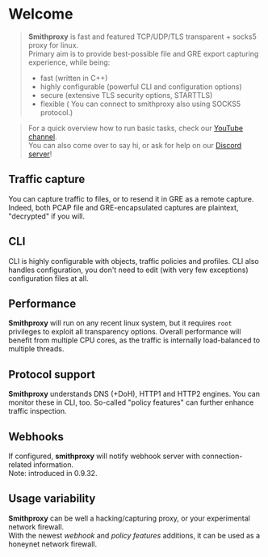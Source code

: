 # Welcome

> **Smithproxy** is fast and featured TCP/UDP/TLS transparent + socks5 proxy for linux.  
> Primary aim is to provide best-possible file and GRE export capturing experience, while being:
> * fast (written in C++)
> * highly configurable (powerful CLI and configuration options)
> * secure (extensive TLS security options, STARTTLS)
> * flexible ( You can connect to smithproxy also using SOCKS5 protocol.)

> For a quick overview how to run basic tasks, check our [YouTube channel](https://www.youtube.com/channel/UCb7BciVQp2pdQw9ndueTlvA).  
> You can also come over to say hi, or ask for help on our [Discord server](https://discord.gg/vf4Qwwt)!

## Traffic capture
You can capture traffic to files, or to resend it in GRE as a remote capture. Indeed, both PCAP file and GRE-encapsulated
captures are plaintext, "decrypted" if you will.  

##  CLI
CLI is highly configurable with objects, traffic policies and profiles. CLI also handles configuration,
you don't need to edit (with very few exceptions) configuration files at all.

## Performance
**Smithproxy** will run on any recent linux system, but it requires `root` privileges to exploit all transparency options.
Overall performance will benefit from multiple CPU cores, as the traffic is internally load-balanced to multiple threads.

## Protocol support
**Smithproxy** understands DNS (+DoH), HTTP1 and HTTP2 engines. You can monitor these in CLI, too.
So-called "policy features" can further enhance traffic inspection. 

## Webhooks
If configured, **smithproxy** will notify webhook server with connection-related information.  
Note: introduced in 0.9.32.

## Usage variability
**Smithproxy** can be well a hacking/capturing proxy, or your experimental network firewall.   
With the newest _webhook_ and _policy features_ additions, it can be used as a honeynet network firewall. 

